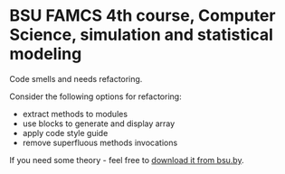 BSU FAMCS 4th course, Computer Science, simulation and statistical modeling
=======

Code smells and needs refactoring.

Consider the following options for refactoring:

+  extract methods to modules
+  use blocks to generate and display array
+  apply code style guide
+  remove superfluous methods invocations

If you need some theory - feel free to [download it from bsu.by](http://www.bsu.by/Cache/pdf/381983.pdf).
